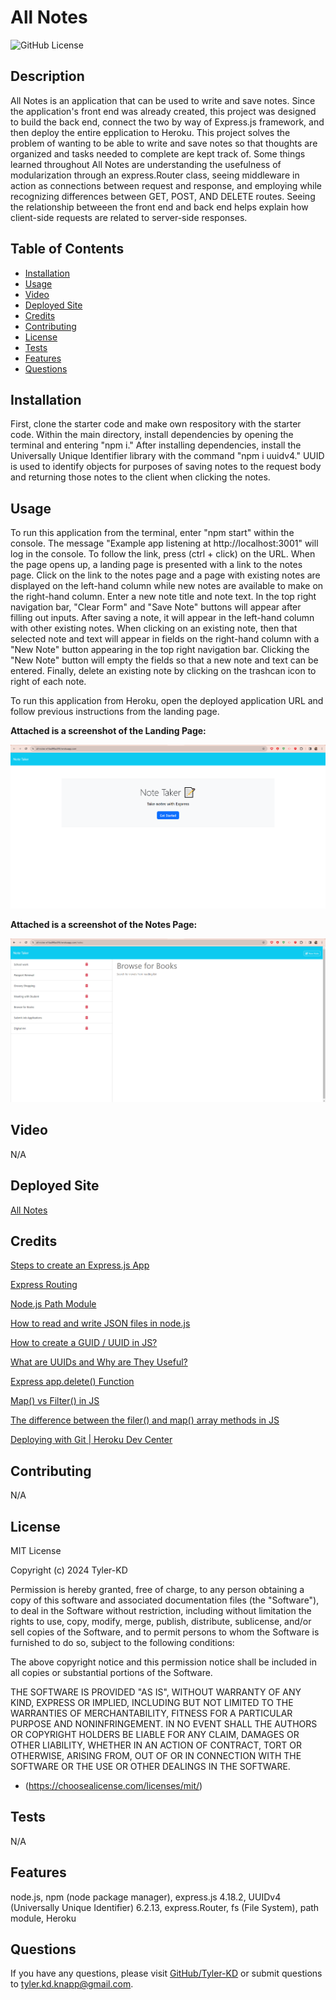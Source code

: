 # All Notes

![GitHub License](https://img.shields.io/badge/license-MIT-default.svg)

## Description

All Notes is an application that can be used to write and save notes.  Since the application's front end was already created, this project was designed to build the back end, connect the two by way of Express.js framework, and then deploy the entire epplication to Heroku.  This project solves the problem of wanting to be able to write and save notes so that thoughts are organized and tasks needed to complete are kept track of.  Some things learned throughout All Notes are understanding the usefulness of modularization through an express.Router class, seeing middleware in action as connections between request and response, and employing while recognizing differences between GET, POST, AND DELETE routes.  Seeing the relationship betweeen the front end and back end helps explain how client-side requests are related to server-side responses.

## Table of Contents

* [Installation](#installation)
* [Usage](#usage)
* [Video](#video)
* [Deployed Site](#deployed-site)
* [Credits](#credits)
* [Contributing](#contributing)
* [License](#license)
* [Tests](#tests)
* [Features](#features)
* [Questions](#questions)

## Installation

First, clone the starter code and make own respository with the starter code.  Within the main directory, install dependencies by opening the terminal and entering "npm i."  After installing dependencies, install the Universally Unique Identifier library with the command "npm i uuidv4."  UUID is used to identify objects for purposes of saving notes to the request body and returning those notes to the client when clicking the notes.

## Usage

To run this application from the terminal, enter "npm start" within the console.  The message "Example app listening at http://localhost:3001" will log in the console.  To follow the link, press (ctrl + click) on the URL.  When the page opens up, a landing page is presented with a link to the notes page.  Click on the link to the notes page and a page with existing notes are displayed on the left-hand column while new notes are available to make on the right-hand column.  Enter a new note title and note text.  In the top right navigation bar, "Clear Form" and "Save Note" buttons will appear after filling out inputs.  After saving a note, it will appear in the left-hand column with other existing notes.  When clicking on an existing note, then that selected note and text will appear in fields on the right-hand column with a "New Note" button appearing in the top right navigation bar.  Clicking the "New Note" button will empty the fields so that a new note and text can be entered.  Finally, delete an existing note by clicking on the trashcan icon to right of each note.

To run this application from Heroku, open the deployed application URL and follow previous instructions from the landing page.

**Attached is a screenshot of the Landing Page:**

![Landing-Page](./Assets/images/All%20Notes%20Landing%20Page(1).png)

**Attached is a screenshot of the Notes Page:**

![Notes-Page](./Assets/images/All%20Notes%20Notes%20Page(1).png)

## Video

N/A

## Deployed Site

[All Notes](https://all-notes-e16ad98ac8f6.herokuapp.com/)

## Credits

[Steps to create an Express.js App](https://www.geeksforgeeks.org/steps-to-create-an-express-js-application/)

[Express Routing](https://expressjs.com/en/guide/routing.html#express-router)

[Node.js Path Module](https://www.w3schools.com/nodejs/ref_path.asps)

[How to read and write JSON files in node.js](https://attacomsian.com/blog/nodejs-read-write-json-files)

[How to create a GUID / UUID in JS?](https://www.geeksforgeeks.org/how-to-create-a-guid-uuid-in-javascript/)

[What are UUIDs and Why are They Useful?](https://www.howtogeek.com/devops/what-are-uuids-and-why-are-they-useful/)

[Express app.delete() Function](https://www.geeksforgeeks.org/express-js-app-delete-function/)

[Map() vs Filter() in JS](https://www.geeksforgeeks.org/map-vs-filter-in-javascript/)

[The difference between the filer() and map() array methods in JS](https://medium.com/@c.mansour/the-difference-between-the-filter-and-map-array-methods-in-javascript-f8164f65fa5e)

[Deploying with Git | Heroku Dev Center](https://devcenter.heroku.com/articles/git#create-a-heroku-remote)

## Contributing

N/A

## License

MIT License

Copyright (c) 2024 Tyler-KD

Permission is hereby granted, free of charge, to any person obtaining a copy
of this software and associated documentation files (the "Software"), to deal
in the Software without restriction, including without limitation the rights
to use, copy, modify, merge, publish, distribute, sublicense, and/or sell
copies of the Software, and to permit persons to whom the Software is
furnished to do so, subject to the following conditions:

The above copyright notice and this permission notice shall be included in all
copies or substantial portions of the Software.

THE SOFTWARE IS PROVIDED "AS IS", WITHOUT WARRANTY OF ANY KIND, EXPRESS OR
IMPLIED, INCLUDING BUT NOT LIMITED TO THE WARRANTIES OF MERCHANTABILITY,
FITNESS FOR A PARTICULAR PURPOSE AND NONINFRINGEMENT. IN NO EVENT SHALL THE
AUTHORS OR COPYRIGHT HOLDERS BE LIABLE FOR ANY CLAIM, DAMAGES OR OTHER
LIABILITY, WHETHER IN AN ACTION OF CONTRACT, TORT OR OTHERWISE, ARISING FROM,
OUT OF OR IN CONNECTION WITH THE SOFTWARE OR THE USE OR OTHER DEALINGS IN THE
SOFTWARE.

* (https://choosealicense.com/licenses/mit/)

## Tests

N/A

## Features

node.js, npm (node package manager), express.js 4.18.2, UUIDv4 (Universally Unique Identifier) 6.2.13, express.Router, fs (File System), path module, Heroku

## Questions

If you have any questions, please visit [GitHub/Tyler-KD](https://github.com/Tyler-KD) or submit questions to tyler.kd.knapp@gmail.com.
